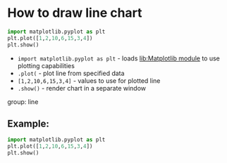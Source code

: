 # How to draw line chart

```python
import matplotlib.pyplot as plt
plt.plot([1,2,10,6,15,3,4])
plt.show()
```

- `import matplotlib.pyplot as plt` - loads [lib:Matplotlib module](python-matplotlib/how-to-install-matplotlib-python-lib-in-ubuntu-ubuntuversion) to use plotting capabilities
- `.plot(` - plot line from specified data
- `[1,2,10,6,15,3,4]` - values to use for plotted line
- `.show()` - render chart in a separate window

group: line

## Example: 
```python
import matplotlib.pyplot as plt
plt.plot([1,2,10,6,15,3,4])
plt.show()
```

